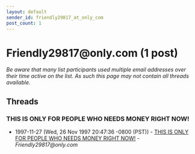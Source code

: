 ```yaml
---
layout: default
sender_id: friendly29817_at_only_com
post_count: 1
---
```


# Friendly29817<span>@</span>only.com (1 post)

_Be aware that many list participants used multiple email addresses over their time active on the list. As such this page may not contain all threads available._

## Threads

### THIS IS ONLY FOR PEOPLE WHO NEEDS MONEY RIGHT NOW!
+ 1997-11-27 (Wed, 26 Nov 1997 20:47:36 -0800 (PST)) - [THIS IS ONLY FOR PEOPLE WHO NEEDS MONEY RIGHT NOW!](/archive/1997/11/35d2e34899fec2593a8285b55f3ee75c9a80050603352c59f3e28687082a2266) - _Friendly29817@only.com_

